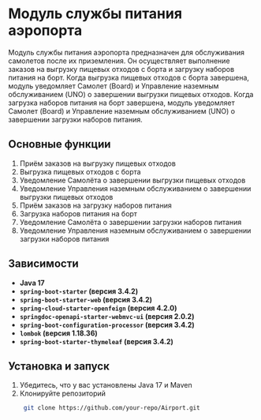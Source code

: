 # Модуль службы питания аэропорта
Модуль службы питания аэропорта предназначен для обслуживания самолетов после их приземления. 
Он осуществляет выполнение заказов на выгрузку пищевых отходов с борта и загрузку наборов питания на борт. 
Когда выгрузка пищевых отходов с борта завершена, модуль уведомляет Самолет (Board) и Управление наземным обслуживанием (UNO) о завершении выгрузки пищевых отходов. 
Когда загрузка наборов питания на борт завершена, модуль уведомляет Самолет (Board) и Управление наземным обслуживанием (UNO) о завершении загрузки наборов питания. 

## Основные функции  
1) Приём заказов на выгрузку пищевых отходов
2) Выгрузка пищевых отходов с борта
3) Уведомление Самолёта о завершении выгрузки пищевых отходов
4) Уведомление Управления наземным обслуживанием о завершении выгрузки пищевых отходов
5) Приём заказов на загрузку наборов питания
6) Загрузка наборов питания на борт
7) Уведомление Самолёта о завершении загрузки наборов питания
8) Уведомление Управления наземным обслуживанием о завершении загрузки наборов питания

## Зависимости 
- **Java 17**
- **`spring-boot-starter` (версия 3.4.2)**
- **`spring-boot-starter-web` (версия 3.4.2)**
- **`spring-cloud-starter-openfeign` (версия 4.2.0)**
- **`springdoc-openapi-starter-webmvc-ui` (версия 2.0.2)**
- **`spring-boot-configuration-processor` (версия 3.4.2)**
- **`lombok` (версия 1.18.36)**
- **`spring-boot-starter-thymeleaf` (версия 3.4.2)**

## Установка и запуск
1) Убедитесь, что у вас установлены Java 17 и Maven
2) Клонируйте репозиторий
   ```bash
    git clone https://github.com/your-repo/Airport.git
   ```
